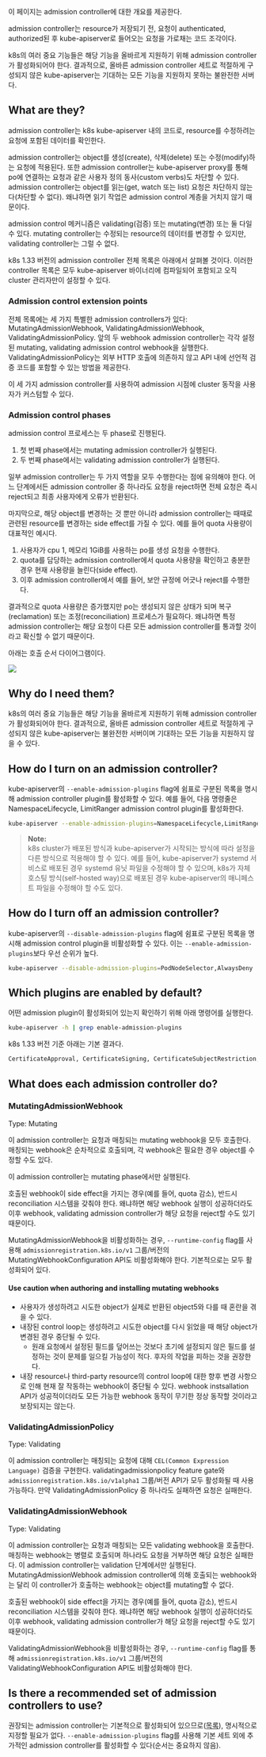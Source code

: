 이 페이지는 admission controller에 대한 개요를 제공한다.

admission controller는 resource가 저장되기 전, 요청이 authenticated, authorized된 후 kube-apiserver로 들어오는 요청을 가로채는 코드 조각이다.

k8s의 여러 중요 기능들은 해당 기능을 올바르게 지원하기 위해 admission controller가 활성화되어야 한다. 결과적으로, 올바른 admission controller 세트로 적절하게 구성되지 않은 kube-apiserver는 기대하는 모든 기능을 지원하지 못하는 불완전한 서버다.

## What are they?
admission controller는 k8s kube-apiserver 내의 코드로, resource를 수정하려는 요청에 포함된 데이터를 확인한다.

admission controller는 object를 생성(create), 삭제(delete) 또는 수정(modify)하는 요청에 적용된다. 또한 admission controller는 kube-apiserver proxy를 통해 po에 연결하는 요청과 같은 사용자 정의 동사(custom verbs)도 차단할 수 있다. admission controller는 object를 읽는(get, watch 또는 list) 요청은 차단하지 않는다(차단할 수 없다). 왜냐하면 읽기 작업은 admission control 계층을 거치지 않기 때문이다.

admission control 메커니즘은 validating(검증) 또는 mutating(변경) 또는 둘 다일 수 있다. mutating controller는 수정되는 resource의 데이터를 변경할 수 있지만, validating controller는 그럴 수 없다.

k8s 1.33 버전의 admission controller 전체 목록은 아래에서 살펴볼 것이다. 이러한 controller 목록은 모두 kube-apiserver 바이너리에 컴파일되어 포함되고 오직 cluster 관리자만이 설정할 수 있다.

### Admission control extension points
전체 목록에는 세 가지 특별한 admission controllers가 있다: MutatingAdmissionWebhook, ValidatingAdmissionWebhook, ValidatingAdmissionPolicy. 앞의 두 webhook admission controller는 각각 설정된 mutating, validating admission control webhook을 실행한다. ValidatingAdmissionPolicy는 외부 HTTP 호출에 의존하지 않고 API 내에 선언적 검증 코드를 포함할 수 있는 방법을 제공한다.

이 세 가지 admission controller를 사용하여 admission 시점에 cluster 동작을 사용자가 커스텀할 수 있다.

### Admission control phases
admission control 프로세스는 두 phase로 진행된다.
1. 첫 번째 phase에서는 mutating admission controller가 실행된다.
2. 두 번째 phase에서는 validating admission controller가 실행된다.

일부 admission controller는 두 가지 역할을 모두 수행한다는 점에 유의해야 한다. 어느 단계에서든 admission controller 중 하나라도 요청을 reject하면 전체 요청은 즉시 reject되고 최종 사용자에게 오류가 반환된다.

마지막으로, 해당 object를 변경하는 것 뿐만 아니라 admission controller는 때때로 관련된 resource를 변경하는 side effect를 가질 수 있다. 예를 들어 quota 사용량이 대표적인 예시다.
1. 사용자가 cpu 1, 메모리 1GiB를 사용하는 po를 생성 요청을 수행한다.
2. quota를 담당하는 admission controller에서 quota 사용량을 확인하고 충분한 경우 현재 사용량을 늘린다(side effect).
3. 이후 admission controller에서 예를 들어, 보안 규정에 어긋나 reject를 수행한다.

결과적으로 quota 사용량은 증가했지만 po는 생성되지 않은 상태가 되며 복구(reclamation) 또는 조정(reconciliation) 프로세스가 필요하다. 왜냐하면 특정 admission controller는 해당 요청이 다른 모든 admission controller를 통과할 것이라고 확신할 수 없기 때문이다.

아래는 호출 순서 다이어그램이다.

![](https://kubernetes.io/docs/reference/access-authn-authz/admission-control-phases.svg)

## Why do I need them?
k8s의 여러 중요 기능들은 해당 기능을 올바르게 지원하기 위해 admission controller가 활성화되어야 한다. 결과적으로, 올바른 admission controller 세트로 적절하게 구성되지 않은 kube-apiserver는 불완전한 서버이며 기대하는 모든 기능을 지원하지 않을 수 있다.

## How do I turn on an admission controller?
kube-apiserver의 `--enable-admission-plugins` flag에 쉼표로 구분된 목록을 명시해 admission controller plugin를 활성화할 수 있다. 예를 들어, 다음 명령줄은 NamespaceLifecycle, LimitRanger admission control plugin를 활성화한다.
``` sh
kube-apiserver --enable-admission-plugins=NamespaceLifecycle,LimitRanger ...
```

> **Note:**  
> k8s cluster가 배포된 방식과 kube-apiserver가 시작되는 방식에 따라 설정을 다른 방식으로 적용해야 할 수 있다. 예를 들어, kube-apiserver가 systemd 서비스로 배포된 경우 systemd 유닛 파일을 수정해야 할 수 있으며, k8s가 자체 호스팅 방식(self-hosted way)으로 배포된 경우 kube-apiserver의 매니페스트 파일을 수정해야 할 수도 있다.

## How do I turn off an admission controller?
kube-apiserver의 `--disable-admission-plugins` flag에 쉼표로 구분된 목록을 명시해 admission control plugin을 비활성화할 수 있다. 이는 `--enable-admission-plugins`보다 우선 순위가 높다.
``` sh
kube-apiserver --disable-admission-plugins=PodNodeSelector,AlwaysDeny ...
```

## Which plugins are enabled by default?
어떤 admission plugin이 활성화되어 있는지 확인하기 위해 아래 명령어를 실행한다.
``` sh
kube-apiserver -h | grep enable-admission-plugins
```

k8s 1.33 버전 기준 아래는 기본 결과다.
``` sh
CertificateApproval, CertificateSigning, CertificateSubjectRestriction, DefaultIngressClass, DefaultStorageClass, DefaultTolerationSeconds, LimitRanger, MutatingAdmissionWebhook, NamespaceLifecycle, PersistentVolumeClaimResize, PodSecurity, Priority, ResourceQuota, RuntimeClass, ServiceAccount, StorageObjectInUseProtection, TaintNodesByCondition, ValidatingAdmissionPolicy, ValidatingAdmissionWebhook
```

## What does each admission controller do?

### MutatingAdmissionWebhook
Type: Mutating

이 admission controller는 요청과 매칭되는 mutating webhook을 모두 호출한다. 매칭되는 webhook은 순차적으로 호출되며, 각 webhook은 필요한 경우 object를 수정할 수도 있다.

이 admission controller는 mutating phase에서만 실행된다.

호출된 webhook이 side effect을 가지는 경우(예를 들어, quota 감소), 반드시 reconciliation 시스템을 갖춰야 한다. 왜냐하면 해당 webhook 실행이 성공하더라도 이후 webhook, validating admission controller가 해당 요청을 reject할 수도 있기 때문이다.

MutatingAdmissionWebhook을 비활성화하는 경우, `--runtime-config` flag를 사용해 `admissionregistration.k8s.io/v1` 그룹/버전의 MutatingWebhookConfiguration API도 비활성화해야 한다. 기본적으로는 모두 활성화되어 있다.

#### Use caution when authoring and installing mutating webhooks
- 사용자가 생성하려고 시도한 object가 실제로 반환된 object5와 다를 때 혼란을 겪을 수 있다.
- 내장된 control loop는 생성하려고 시도한 object를 다시 읽었을 때 해당 object가 변경된 경우 중단될 수 있다.
    - 원래 요청에서 설정된 필드를 덮어쓰는 것보다 초기에 설정되지 않은 필드를 설정하는 것이 문제를 일으킬 가능성이 적다. 후자의 작업을 피하는 것을 권장한다.
- 내장 resource나 third-party resource의 control loop에 대한 향후 변경 사항으로 인해 현재 잘 작동하는 webhook이 중단될 수 있다. webhook instsallation API가 성공적이더라도 모든 가능한 webhook 동작이 무기한 정상 동작할 것이라고 보장되지는 않는다.

### ValidatingAdmissionPolicy
Type: Validating

이 admission controller는 매칭되는 요청에 대해 `CEL(Common Expression Language)` 검증을 구현한다. validatingadmissionpolicy feature gate와 `admissionregistration.k8s.io/v1alpha1` 그룹/버전 API가 모두 활성화될 때 사용 가능하다. 만약 ValidatingAdmissionPolicy 중 하나라도 실패하면 요청은 실패한다.

### ValidatingAdmissionWebhook
Type: Validating

이 admission controller는 요청과 매칭되는 모든 validating webhook을 호출한다. 매칭하는 webhook는 병렬로 호출되며 하나라도 요청을 거부하면 해당 요청은 실패한다. 이 admission controller는 validation 단계에서만 실행된다. MutatingAdmissionWebhook admission controller에 의해 호출되는 webhook와는 달리 이 controller가 호출하는 webhook는 object를 mutating할 수 없다.

호출된 webhook이 side effect을 가지는 경우(예를 들어, quota 감소), 반드시 reconciliation 시스템을 갖춰야 한다. 왜냐하면 해당 webhook 실행이 성공하더라도 이후 webhook, validating admission controller가 해당 요청을 reject할 수도 있기 때문이다.

ValidatingAdmissionWebhook을 비활성화하는 경우, `--runtime-config` flag를 통해 `admissionregistration.k8s.io/v1` 그룹/버전의 ValidatingWebhookConfiguration API도 비활성화해야 한다.

## Is there a recommended set of admission controllers to use?
권장되는 admission controller는 기본적으로 활성화되어 있으므로([목록](https://kubernetes.io/docs/reference/command-line-tools-reference/kube-apiserver/#options)), 명시적으로 지정할 필요가 없다. `--enable-admission-plugins` flag를 사용해 기본 세트 외에 추가적인 admission controller를 활성화할 수 있다(순서는 중요하지 않음).